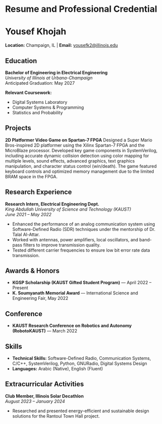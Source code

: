 # Resume and Professional Credential
# Yousef Khojah

**Location:** Champaign, IL | **Email:** yousefk2@illinois.edu

## Education

**Bachelor of Engineering in Electrical Engineering**  
*University of Illinois at Urbana-Champaign*  
Anticipated Graduation: May 2027  

**Relevant Coursework:**  
- Digital Systems Laboratory  
- Computer Systems & Programming  
- Statistics and Probability  

## Projects
**2D Platformer Video Game on Spartan-7 FPGA**
Designed a Super Mario Bros-inspired 2D platformer using the Xilinx Spartan-7 FPGA and the MicroBlaze processor. Developed key game components in SystemVerilog, including accurate dynamic collision detection using color mapping for multiple levels, sound effects, advanced graphics, text graphics manipulation, and character status control (win/death). The game featured keyboard controls and optimized memory management due to the limited BRAM space in the FPGA.

## Research Experience

**Research Intern, Electrical Engineering Dept.**  
*King Abdullah University of Science and Technology (KAUST)*  
*June 2021 – May 2022*  
- Enhanced the performance of an analog communication system using Software-Defined Radio (SDR) techniques under the mentorship of Dr. Talal Al-Attar.
- Worked with antennas, power amplifiers, local oscillators, and band-pass filters to improve transmission quality.
- Tested different carrier frequencies to ensure low bit error rate data transmission.

## Awards & Honors

- **KGSP Scholarship (KAUST Gifted Student Program)** — April 2022 – Present  
- **K. Soumyanath Memorial Award** — International Science and Engineering Fair, May 2022

## Conference

- **KAUST Research Conference on Robotics and Autonomy (RobotoKAUST)** — March 2022   

## Skills

- **Technical Skills:** Software-Defined Radio, Communication Systems, C/C++, SystemVerilog, Python, GNURadio, Digital Systems Design  
- **Languages:** Arabic (Native), English (Fluent)  

## Extracurricular Activities

**Club Member, Illinois Solar Decathlon**  
*August 2023 – January 2024*  
- Researched and presented energy-efficient and sustainable design solutions for the Rantoul Town Hall project.
